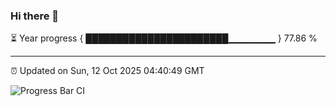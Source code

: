 ### Hi there 👋

⏳ Year progress { ███████████████████████▁▁▁▁▁▁▁ } 77.86 %

---

⏰ Updated on Sun, 12 Oct 2025 04:40:49 GMT

![Progress Bar CI](https://github.com/IshwaranRudhara/GIT-ACTION/workflows/Progress%20Bar%20CI/badge.svg)

